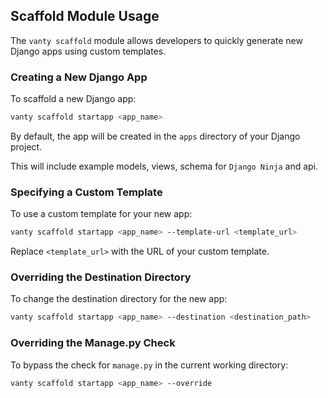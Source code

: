 
## Scaffold Module Usage

The `vanty scaffold` module allows developers to quickly generate new Django apps using custom templates.

### Creating a New Django App

To scaffold a new Django app:

```bash
vanty scaffold startapp <app_name>
```

By default, the app will be created in the `apps` directory of your Django project.

This will include example models, views, schema for `Django Ninja` and api.

### Specifying a Custom Template

To use a custom template for your new app:

```bash
vanty scaffold startapp <app_name> --template-url <template_url>
```

Replace `<template_url>` with the URL of your custom template.

### Overriding the Destination Directory

To change the destination directory for the new app:

```bash
vanty scaffold startapp <app_name> --destination <destination_path>
```

### Overriding the Manage.py Check

To bypass the check for `manage.py` in the current working directory:

```bash
vanty scaffold startapp <app_name> --override
```
